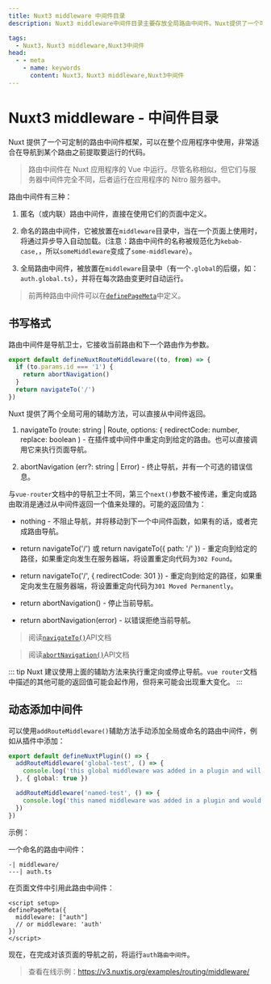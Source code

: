 ```yaml
---
title: Nuxt3 middleware 中间件目录
description: Nuxt3 middleware中间件目录主要存放全局路由中间件。Nuxt提供了一个可定制的路由中间件框架，可以在整个应用程序中使用，非常适合在导航到特定路由之前提取要运行的代码。

tags: 
  - Nuxt3，Nuxt3 middleware,Nuxt3中间件
head:
  - - meta
    - name: keywords
      content: Nuxt3，Nuxt3 middleware,Nuxt3中间件
---
```


# Nuxt3 middleware - 中间件目录

Nuxt 提供了一个可定制的路由中间件框架，可以在整个应用程序中使用，非常适合在导航到某个路由之前提取要运行的代码。

> 路由中间件在 Nuxt 应用程序的 Vue 中运行。尽管名称相似，但它们与服务器中间件完全不同，后者运行在应用程序的 Nitro 服务器中。

路由中间件有三种：

1. 匿名（或内联）路由中间件，直接在使用它们的页面中定义。

2. 命名的路由中间件，它被放置在`middleware`目录中，当在一个页面上使用时，将通过异步导入自动加载。(注意：路由中间件的名称被规范化为`kebab-case,`，所以`someMiddleware`变成了`some-middleware`）。

3. 全局路由中间件，被放置在`middleware`目录中（有一个`.global`的后缀，如：`auth.global.ts`），并将在每次路由变更时自动运行。

> 前两种路由中间件可以在[`definePageMeta`](/nuxt3/directory-pages#page-metadata-页面元数据)中定义。

## 书写格式

路由中间件是导航卫士，它接收当前路由和下一个路由作为参数。

```ts
export default defineNuxtRouteMiddleware((to, from) => {
  if (to.params.id === '1') {
    return abortNavigation()
  }
  return navigateTo('/')
})
```

Nuxt 提供了两个全局可用的辅助方法，可以直接从中间件返回。

1. navigateTo (route: string | Route, options: { redirectCode: number, replace: boolean ) - 在插件或中间件中重定向到给定的路由。也可以直接调用它来执行页面导航。

2. abortNavigation (err?: string | Error) - 终止导航，并有一个可选的错误信息。

与`vue-router`文档中的导航卫士不同，第三个`next()`参数不被传递，重定向或路由取消是通过从中间件返回一个值来处理的。可能的返回值为：

- nothing - 不阻止导航，并将移动到下一个中间件函数，如果有的话，或者完成路由导航。

- return navigateTo('/') 或 return navigateTo({ path: '/' }) - 重定向到给定的路径，如果重定向发生在服务器端，将设置重定向代码为`302 Found`。

- return navigateTo('/', { redirectCode: 301 }) - 重定向到给定的路径，如果重定向发生在服务器端，将设置重定向代码为`301 Moved Permanently`。

- return abortNavigation() - 停止当前导航。

- return abortNavigation(error) - 以错误拒绝当前导航。

> 阅读[`navigateTo()`](/nuxt3/api-navigate-to)API文档

> 阅读[`abortNavigation()`](/nuxt3/api-abort-navigation)API文档

::: tip
Nuxt 建议使用上面的辅助方法来执行重定向或停止导航。`vue router`文档中描述的其他可能的返回值可能会起作用，但将来可能会出现重大变化。
:::

## 动态添加中间件

可以使用`addRouteMiddleware()`辅助方法手动添加全局或命名的路由中间件，例如从插件中添加：

```ts
export default defineNuxtPlugin(() => {
  addRouteMiddleware('global-test', () => {
    console.log('this global middleware was added in a plugin and will be run on every route change')
  }, { global: true })

  addRouteMiddleware('named-test', () => {
    console.log('this named middleware was added in a plugin and would override any existing middleware of the same name')
  })
})
```

示例：

一个命名的路由中间件：

```
-| middleware/
---| auth.ts
```

在页面文件中引用此路由中间件：

```vue
<script setup>
definePageMeta({
  middleware: ["auth"]
  // or middleware: 'auth'
})
</script>
```

现在，在完成对该页面的导航之前，将运行`auth路由中间件`。

> 查看在线示例：https://v3.nuxtjs.org/examples/routing/middleware/